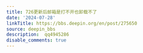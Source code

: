 ```yaml
---
title: 726更新后邮箱是打不开也卸载不了
date: '2024-07-28'
linkTitle: https://bbs.deepin.org/en/post/275650
source: deepin_bbs
description:  qq4945286 
disable_comments: true
---
```



